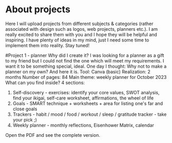 # About projects
Here I will upload projects from different subjects & categories (rather associated with design such as logos, web projects, planners etc.). I am really excited to share them with you and I hope they will be helpful and inspiring. I have plenty of ideas in my mind, just I need some time to implement them into reality. Stay tuned!

#Project 1 - planner
Why did I create it? I was looking for a planner as a gift to my friend but I could not find the one which will meet my requirements. I want it to be something special, ideal. One day I thought: Why not to make a planner on my own? And here it is. 
Tool: Canva (basic)
Realization: 2 months 
Number of pages: 84
Main theme: weekly planner for October 2023 
What can you find inside? 
4 sections: 
1) Self-discovery - exercises: identify your core values, SWOT analysis, find your ikigai, self-care worksheet, affirmations, the wheel of life
2) Goals - SMART technique + worksheets + area for listing one's far and close goals
3) Trackers - habit / mood / food / workout / sleep / gratitude tracker - take your pick ;)
4) Weekly planner - monthly reflections, Eisenhower Matrix, calendar

Open the PDF and see the complete version. 
